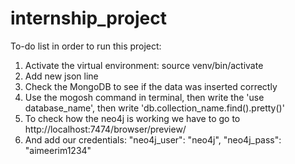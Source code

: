 # internship_project

To-do list in order to run this project:

1. Activate the virtual environment: source venv/bin/activate
2. Add new json line 
3. Check the MongoDB to see if the data was inserted correctly
4. Use the mogosh command in terminal, then write the 'use database_name', then write 'db.collection_name.find().pretty()'
5. To check how the neo4j is working we have to go to http://localhost:7474/browser/preview/
6. And add our credentials: 	"neo4j_user": "neo4j",
	                      "neo4j_pass": "aimeerim1234"
